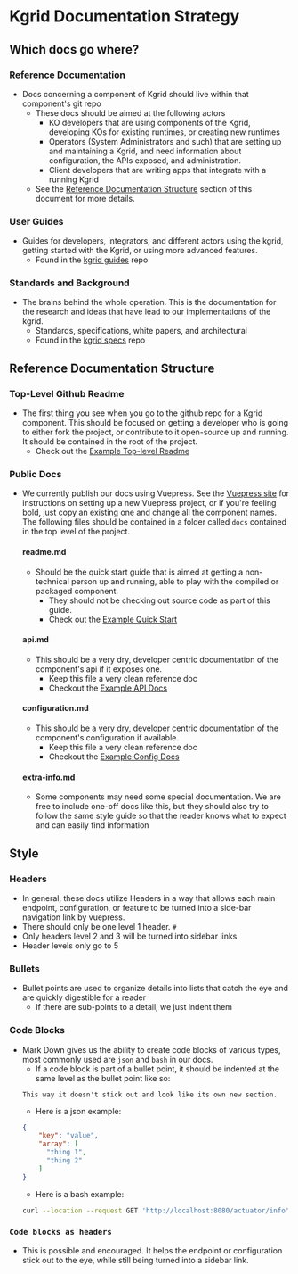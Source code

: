 # Kgrid Documentation Strategy

## Which docs go where?
### Reference Documentation
- Docs concerning a component of Kgrid should live within that component's git repo
  - These docs should be aimed at the following actors
    - KO developers that are using components of the Kgrid, developing KOs for existing runtimes, or creating new runtimes
    - Operators (System Administrators and such) that are setting up and maintaining a Kgrid, and need information about configuration, the APIs exposed, and administration.
    - Client developers that are writing apps that integrate with a running Kgrid
  - See the [Reference Documentation Structure](#ReferenceStructure) section of this document for more details.
  
### User Guides
- Guides for developers, integrators, and different actors using the kgrid, getting started with the Kgrid, or using more advanced features.
  - Found in the [kgrid guides](https://github.com/kgrid/guides) repo
  
### Standards and Background
- The brains behind the whole operation. This is the documentation for the research and ideas that have lead to our implementations of the kgrid.
  - Standards, specifications, white papers, and architectural 
  - Found in the [kgrid specs](https://github.com/kgrid/specs) repo
  
## <a name="ReferenceStructure"></a>Reference Documentation Structure ##
### Top-Level Github Readme
- The first thing you see when you go to the github repo for a Kgrid component. This should be focused on getting a developer who is going to either fork the project, or contribute to it open-source up and running. It should be contained in the root of the project.
    - Check out the [Example Top-level Readme](github-readme.md)

### Public Docs
- We currently publish our docs using Vuepress. See the [Vuepress site](https://vuepress.vuejs.org/) for instructions on setting up a new Vuepress project, or if you're feeling bold, just copy an existing one and change all the component names. The following files should be contained in a folder called `docs` contained in the top level of the project.
  #### readme.md
  - Should be the quick start guide that is aimed at getting a non-technical person up and running, able to play with the compiled or packaged component. 
      - They should not be checking out source code as part of this guide.
      - Check out the [Example Quick Start](docs/readme.md)
  #### api.md
  - This should be a very dry, developer centric documentation of the component's api if it exposes one.
      - Keep this file a very clean reference doc
      - Checkout the [Example API Docs](docs/api.md)
  #### configuration.md
  - This should be a very dry, developer centric documentation of the component's configuration if available.
      - Keep this file a very clean reference doc
      - Checkout the [Example Config Docs](docs/configuration.md)
  #### extra-info.md
  - Some components may need some special documentation. We are free to include one-off docs like this, but they should also try to follow the same style guide so that the reader knows what to expect and can easily find information
## Style
### Headers
- In general, these docs utilize Headers in a way that allows each main endpoint, configuration, or feature to be turned into a side-bar navigation link by vuepress.
- There should only be one level 1 header. `#`
- Only headers level 2 and 3 will be turned into sidebar links
- Header levels only go to 5

### Bullets
- Bullet points are used to organize details into lists that catch the eye and are quickly digestible for a reader
    - If there are sub-points to a detail, we just indent them
### Code Blocks
- Mark Down gives us the ability to create code blocks of various types, most commonly used are `json` and `bash` in our docs.
    - If a code block is part of a bullet point, it should be indented at the same level as the bullet point like so:
    ```text
    This way it doesn't stick out and look like its own new section. 
    ```
    - Here is a json example:
    ```json
    {
        "key": "value",
        "array": [
          "thing 1",
          "thing 2"
        ]     
    } 
    ```
    - Here is a bash example:
    ```bash
    curl --location --request GET 'http://localhost:8080/actuator/info'
    ```
  
### `Code blocks as headers`
- This is possible and encouraged. It helps the endpoint or configuration stick out to the eye, while still being turned into a sidebar link.
